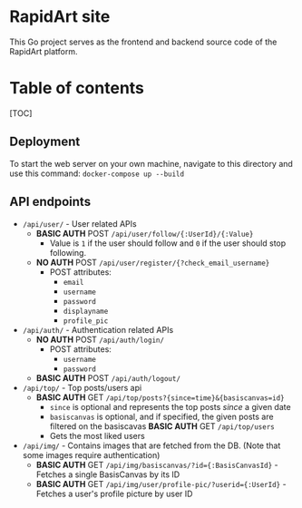 # RapidArt site
This Go project serves as the frontend and backend source code of the RapidArt platform.

# Table of contents

[TOC]

## Deployment
To start the web server on your own machine, navigate to this directory and use this command: `docker-compose up --build`


## API endpoints
* `/api/user/` - User related APIs
  * **BASIC AUTH** POST `/api/user/follow/{:UserId}/{:Value}`
    * Value is `1` if the user should follow and `0` if the user should stop following.
  * **NO AUTH** POST `/api/user/register/{?check_email_username}`
    * POST attributes:
      * `email`
      * `username`
      * `password`
      * `displayname`
      * `profile_pic`
* `/api/auth/` - Authentication related APIs
  * **NO AUTH** POST `/api/auth/login/`
    * POST attributes:
      * `username`
      * `password`
  * **BASIC AUTH** POST `/api/auth/logout/`
* `/api/top/` - Top posts/users api
  * **BASIC AUTH** GET `/api/top/posts?{since=time}&{basiscanvas=id}`
    * `since` is optional and represents the top posts *since* a given date
    * `basiscanvas` is optional, and if specified, the given posts are filtered on the basiscavas
  **BASIC AUTH** GET `/api/top/users`
    * Gets the most liked users
* `/api/img/` - Contains images that are fetched from the DB. (Note that some images require authentication)
  * **BASIC AUTH** GET `/api/img/basiscanvas/?id={:BasisCanvasId}` - Fetches a single BasisCanvas by its ID
  * **BASIC AUTH** GET `/api/img/user/profile-pic/?userid={:UserId}` - Fetches a user's profile picture by user ID